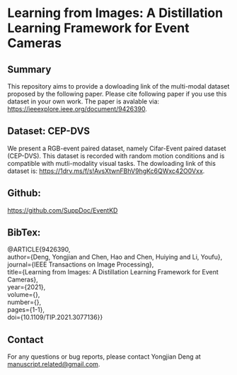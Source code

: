 # Learning from Images: A Distillation Learning Framework for Event Cameras

## Summary
This repository aims to provide a dowloading link of the multi-modal dataset proposed by the following paper. Please cite following paper if you use this dataset in your own work. The paper is avalable via: https://ieeexplore.ieee.org/document/9426390.

## Dataset: CEP-DVS
We present a RGB-event paired dataset, namely Cifar-Event paired dataset (CEP-DVS). This dataset is recorded with random motion conditions and is compatible with mutli-modality visual tasks. The dowloading link of this dataset is: https://1drv.ms/f/s!AvsXtwnFBhV9hgKc6QWxc42O0Vxx.

## Github:
https://github.com/SuppDoc/EventKD

## BibTex:
@ARTICLE{9426390,  
author={Deng, Yongjian and Chen, Hao and Chen, Huiying and Li, Youfu},  
journal={IEEE Transactions on Image Processing},   
title={Learning from Images: A Distillation Learning Framework for Event Cameras},   
year={2021},  
volume={},  
number={},  
pages={1-1},  
doi={10.1109/TIP.2021.3077136}}

## Contact
For any questions or bug reports, please contact Yongjian Deng at manuscript.related@gmail.com.
